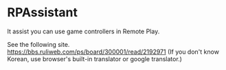 # RPAssistant
It assist you can use game controllers in Remote Play.

See the following site.
https://bbs.ruliweb.com/ps/board/300001/read/2192971 (If you don't know Korean, use browser's built-in translator or google translator.)
